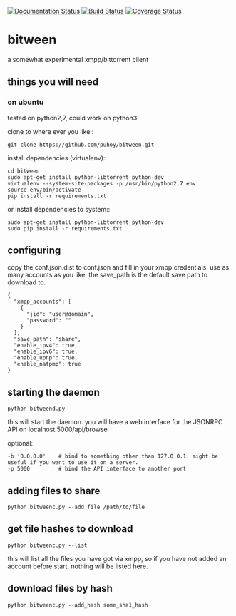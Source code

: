 [![Documentation Status](https://readthedocs.org/projects/bitween/badge/?version=latest)](http://bitween.readthedocs.io/en/latest/?badge=latest)
[![Build Status](https://travis-ci.org/puhoy/bitween.svg?branch=develop)](https://travis-ci.org/puhoy/bitween)
[![Coverage Status](https://coveralls.io/repos/github/puhoy/bitween/badge.svg?branch=develop)](https://coveralls.io/github/puhoy/bitween?branch=develop)

# bitween

a somewhat experimental xmpp/bittorrent client


## things you will need
### on ubuntu

tested on python2,7, could work on python3

clone to where ever you like::

    git clone https://github.com/puhoy/bitween.git

install dependencies (virtualenv)::

    cd bitween
    sudo apt-get install python-libtorrent python-dev
    virtualenv --system-site-packages -p /usr/bin/python2.7 env
    source env/bin/activate
    pip install -r requirements.txt

or install dependencies to system::

    sudo apt-get install python-libtorrent python-dev
    sudo pip install -r requirements.txt


## configuring

copy the conf.json.dist to conf.json and fill in your xmpp credentials.
use as many accounts as you like. the save_path is the default save path to download to.

    {
      "xmpp_accounts": [
        {
          "jid": "user@domain",
          "password": ""
        }
      ],
      "save_path": "share",
      "enable_ipv4": true,
      "enable_ipv6": true,
      "enable_upnp": true,
      "enable_natpmp": true
    }



## starting the daemon

    python bitweend.py

this will start the daemon. you will have a web interface for the JSONRPC API on localhost:5000/api/browse

optional:

    -b '0.0.0.0'    # bind to something other than 127.0.0.1. might be useful if you want to use it on a server.
    -p 5000         # bind the API interface to another port


## adding files to share

    python bitweenc.py --add_file /path/to/file


## get file hashes to download

    python bitweenc.py --list

this will list all the files you have got via xmpp, so if you have not added an account before start, nothing will be listed here.


## download files by hash

    python bitweenc.py --add_hash some_sha1_hash

